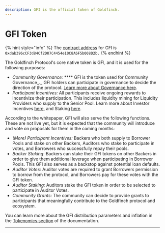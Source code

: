 ```yaml
---
description: GFI is the official token of Goldfinch.
---
```


# GFI Token

{% hint style="info" %}
The [contract address](https://etherscan.io/token/0xdab396ccf3d84cf2d07c4454e10c8a6f5b008d2b) for GFI is `0xdab396cCF3d84Cf2D07C4454e10C8A6F5b008D2b.`&#x20;
{% endhint %}

The Goldfinch Protocol's core native token is GFI, and it is used for the following purposes:

* _Community Governance:_ **** GFI is the token used for Community Governance_._ GFI holders can participate in governance to decide the direction of the protocol. [Learn more about Governance here](../governance.md).
* _Participant Incentives:_ All participants receive ongoing rewards to incentivize their participation. This includes liquidity mining for Liquidity Providers who supply to the Senior Pool. Learn more about Investor Incentives [here](investor-incentives/), and Staking [here](staking.md).

According to the whitepaper, GFI will also serve the following functions. These are not live yet, but it is expected that the community will introduce and vote on proposals for them in the coming months:

* _(More) Participant Incentives:_ Backers who both supply to Borrower Pools and stake on other Backers, Auditors who stake to participate in votes, and Borrowers who successfully repay their pools.
* _Backer Staking_: Backers can stake their GFI tokens on other Backers in order to give them additional leverage when participating in Borrower Pools. This GFI also serves as a backstop against potential loan defaults.&#x20;
* _Auditor Votes:_ Auditor votes are required to grant Borrowers permission to borrow from the protocol, and Borrowers pay for these votes with the GFI token.&#x20;
* _Auditor Staking:_ Auditors stake the GFI token in order to be selected to participate in Auditor Votes.&#x20;
* _Community Grants_: The community can decide to provide grants to participants that meaningfully contribute to the Goldfinch protocol and ecosystem.

You can learn more about the GFI distribution parameters and inflation in the [Tokenomics section](../tokenomics/) of the documentation.&#x20;

****
